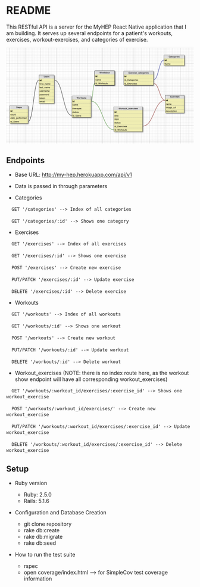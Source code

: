 # README

This RESTful API is a server for the MyHEP React Native application that I am building. It serves up several endpoints for a patient's workouts, exercises, workout-exercises, and categories of exercise.

![alt text](myHEP_schema.png)

## Endpoints

* Base URL: http://my-hep.herokuapp.com/api/v1

* Data is passed in through parameters

* Categories

```
  GET '/categories' --> Index of all categories

  GET '/categories/:id' --> Shows one category
```

* Exercises

```
  GET '/exercises' --> Index of all exercises

  GET '/exercises/:id' --> Shows one exercise

  POST '/exercises' --> Create new exercise

  PUT/PATCH '/exercises/:id' --> Update exercise

  DELETE '/exercises/:id' --> Delete exercise
```

* Workouts

```
  GET '/workouts' --> Index of all workouts

  GET '/workouts/:id' --> Shows one workout

  POST '/workouts' --> Create new workout

  PUT/PATCH '/workouts/:id' --> Update workout

  DELETE '/workouts/:id' --> Delete workout
```

* Workout_exercises (NOTE: there is no index route here, as the workout show endpoint will have all corresponding workout_exercises)

```
  GET '/workouts/:workout_id/exercises/:exercise_id' --> Shows one workout_exercise

  POST '/workouts/:workout_id/exercises/' --> Create new workout_exercise

  PUT/PATCH '/workouts/:workout_id/exercises/:exercise_id' --> Update workout_exercise

  DELETE '/workouts/:workout_id/exercises/:exercise_id' --> Delete workout_exercise
```

## Setup

* Ruby version
  - Ruby: 2.5.0
  - Rails: 5.1.6

* Configuration and Database Creation
  - git clone repository
  - rake db:create
  - rake db:migrate
  - rake db:seed

* How to run the test suite
  - rspec
  - open coverage/index.html --> for SimpleCov test coverage information
